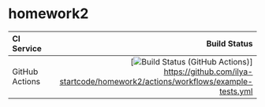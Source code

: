 # homework2

| **CI Service** | Build Status |
|:---------------|-------------:|
| GitHub Actions | [![Build Status (GitHub Actions)](https://github.com/ilya-startcode/homework2/actions/workflows/example-tests.yml/badge.svg)] https://github.com/ilya-startcode/homework2/actions/workflows/example-tests.yml |
